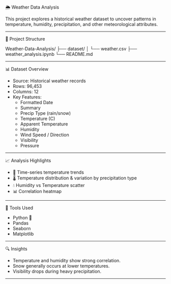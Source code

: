 🌦️ Weather Data Analysis

This project explores a historical weather dataset to uncover patterns in temperature, humidity, precipitation, and other meteorological attributes.

---

📁 Project Structure

Weather-Data-Analysis/
├── dataset/
│ └── weather.csv
├── weather_analysis.ipynb
└── README.md


---

📊 Dataset Overview

- Source: Historical weather records
- Rows: 96,453
- Columns: 12
- Key Features:
  - Formatted Date
  - Summary
  - Precip Type (rain/snow)
  - Temperature (C)
  - Apparent Temperature
  - Humidity
  - Wind Speed / Direction
  - Visibility
  - Pressure

---

📈 Analysis Highlights

- 📆 Time-series temperature trends
- 🌡️ Temperature distribution & variation by precipitation type
- 💧 Humidity vs Temperature scatter
- 📊 Correlation heatmap

---

📌 Tools Used

- Python 🐍
- Pandas
- Seaborn
- Matplotlib

---

🔍 Insights

- Temperature and humidity show strong correlation.
- Snow generally occurs at lower temperatures.
- Visibility drops during heavy precipitation.

---